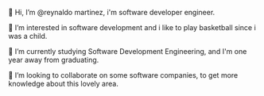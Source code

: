  👋 Hi, I’m @reynaldo martinez, i'm software developer engineer.  
 

 👀 I’m interested in software development and i like to play basketball since i was a child.  
 
 
 🌱 I’m currently studying Software Development Engineering, and I'm one year away from graduating.  
 
 
 💞️ I’m looking to collaborate on some software companies, to get more knowledge about this lovely area.  
 



